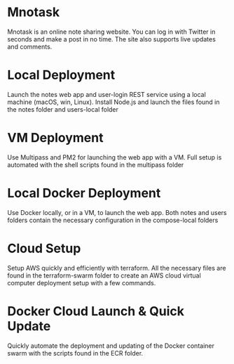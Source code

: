 # Mnotask
Mnotask is an online note sharing website.  You can log in with Twitter in seconds and make a post in no time.  The site also supports live updates and comments.  
# Local Deployment
Launch the notes web app and user-login REST service using a local machine (macOS, win, Linux).  Install Node.js and launch the files found in the notes folder and users-local folder

# VM Deployment
Use Multipass and PM2 for launching the web app with a VM.  Full setup is automated with the shell scripts found in the multipass folder

# Local Docker Deployment
Use Docker locally, or in a VM, to launch the web app.  Both notes and users folders contain the necessary configuration in the compose-local folders

# Cloud Setup
Setup AWS quickly and efficiently with terraform.  All the necessary files are found in the terraform-swarm folder to create an AWS cloud virtual computer deployment setup with a few commands.

# Docker Cloud Launch & Quick Update
Quickly automate the deployment and updating of the Docker container swarm with the scripts found in the ECR folder.

